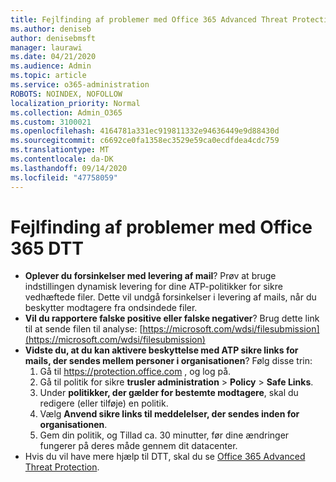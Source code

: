 ```yaml
---
title: Fejlfinding af problemer med Office 365 Advanced Threat Protection (DTT)
ms.author: deniseb
author: denisebmsft
manager: laurawi
ms.date: 04/21/2020
ms.audience: Admin
ms.topic: article
ms.service: o365-administration
ROBOTS: NOINDEX, NOFOLLOW
localization_priority: Normal
ms.collection: Admin_O365
ms.custom: 3100021
ms.openlocfilehash: 4164781a331ec919811332e94636449e9d88430d
ms.sourcegitcommit: c6692ce0fa1358ec3529e59ca0ecdfdea4cdc759
ms.translationtype: MT
ms.contentlocale: da-DK
ms.lasthandoff: 09/14/2020
ms.locfileid: "47758059"
---
```

# <a name="troubleshoot-issues-with-office-365-atp"></a>Fejlfinding af problemer med Office 365 DTT

- **Oplever du forsinkelser med levering af mail**? Prøv at bruge indstillingen dynamisk levering for dine ATP-politikker for sikre vedhæftede filer. Dette vil undgå forsinkelser i levering af mails, når du beskytter modtagere fra ondsindede filer.
- **Vil du rapportere falske positive eller falske negativer**? Brug dette link til at sende filen til analyse: [https://microsoft.com/wdsi/filesubmission](https://microsoft.com/wdsi/filesubmission)
- **Vidste du, at du kan aktivere beskyttelse med ATP sikre links for mails, der sendes mellem personer i organisationen**? Følg disse trin:
    1. Gå til https://protection.office.com , og log på.
    2. Gå til politik for sikre **trusler administration**  >  **Policy**  >  **Safe Links**.
    3. Under **politikker, der gælder for bestemte modtagere**, skal du redigere (eller tilføje) en politik.
    4. Vælg **Anvend sikre links til meddelelser, der sendes inden for organisationen**.
    5. Gem din politik, og Tillad ca. 30 minutter, før dine ændringer fungerer på deres måde gennem dit datacenter.
- Hvis du vil have mere hjælp til DTT, skal du se [Office 365 Advanced Threat Protection](https://docs.microsoft.com/microsoft-365/security/office-365-security/office-365-atp).